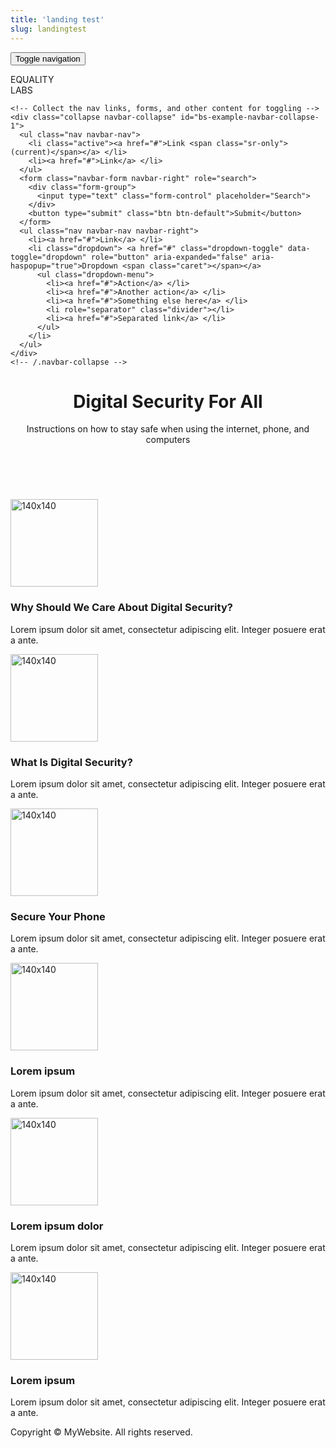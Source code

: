 ```yaml
---
title: 'landing test'
slug: landingtest
---
```


<nav class="navbar navbar-default">
  <div class="container-fluid"> 
    <!-- Brand and toggle get grouped for better mobile display -->
    <div class="navbar-header">
      <button type="button" class="navbar-toggle collapsed" data-toggle="collapse" data-target="#bs-example-navbar-collapse-1" aria-expanded="false"> <span class="sr-only">Toggle navigation</span> <span class="icon-bar"></span> <span class="icon-bar"></span> <span class="icon-bar"></span> </button>
      <p>EQUALITY<br>
        LABS </p>
    </div>
    
    <!-- Collect the nav links, forms, and other content for toggling -->
    <div class="collapse navbar-collapse" id="bs-example-navbar-collapse-1">
      <ul class="nav navbar-nav">
        <li class="active"><a href="#">Link <span class="sr-only">(current)</span></a> </li>
        <li><a href="#">Link</a> </li>
      </ul>
      <form class="navbar-form navbar-right" role="search">
        <div class="form-group">
          <input type="text" class="form-control" placeholder="Search">
        </div>
        <button type="submit" class="btn btn-default">Submit</button>
      </form>
      <ul class="nav navbar-nav navbar-right">
        <li><a href="#">Link</a> </li>
        <li class="dropdown"> <a href="#" class="dropdown-toggle" data-toggle="dropdown" role="button" aria-expanded="false" aria-haspopup="true">Dropdown <span class="caret"></span></a>
          <ul class="dropdown-menu">
            <li><a href="#">Action</a> </li>
            <li><a href="#">Another action</a> </li>
            <li><a href="#">Something else here</a> </li>
            <li role="separator" class="divider"></li>
            <li><a href="#">Separated link</a> </li>
          </ul>
        </li>
      </ul>
    </div>
    <!-- /.navbar-collapse --> 
  </div>
  <!-- /.container-fluid --> 
</nav>

<!-- HEADER -->
<header>
  <div class="jumbotron">
    <div class="container">
      <div class="row">
        <div class="col-xs-12">
          <h1 class="text-center">Digital Security For All</h1>
          <p class="text-center">Instructions on how to stay safe when using the internet, phone, and computers</p>
          <p>&nbsp;</p>
</div>
      </div>
    </div>
  </div>
</header>
<!-- / HEADER --> 

<!--  SECTION-1 -->
<section>
<div class="container ">
    <div class="row">
      <div class="col-lg-4 col-sm-12 text-center"> <img class="img-circle" alt="140x140" style="width: 140px; height: 140px;" src="images/icons/why-should-we-care-256x256.png" data-holder-rendered="true">
        <h3>Why Should We Care About Digital Security?</h3>
        <p>Lorem ipsum dolor sit amet, consectetur adipiscing elit. Integer posuere erat a ante.</p>
      </div>
      <div class="col-lg-4 col-sm-12 text-center"><img class="img-circle" alt="140x140" style="width: 140px; height: 140px;" src="images/icons/What-is-Digital-Security-256x256.png" data-holder-rendered="true">
        <h3>What Is Digital Security?</h3>
        <p>Lorem ipsum dolor sit amet, consectetur adipiscing elit. Integer posuere erat a ante.</p>
      </div>
      <div class="col-lg-4 col-sm-12 text-center"><img class="img-circle" alt="140x140" style="width: 140px; height: 140px;" src="images/icons/Secure-Your-Phone-256x256.png" data-holder-rendered="true">
        <h3>Secure Your Phone</h3>
        <p>Lorem ipsum dolor sit amet, consectetur adipiscing elit. Integer posuere erat a ante.</p>
      </div>
      <div class="col-lg-4 col-sm-12 text-center"><img class="img-circle" alt="140x140" style="width: 140px; height: 140px;" src="images/140X140.gif" data-holder-rendered="true">
        <h3>Lorem ipsum</h3>
        <p>Lorem ipsum dolor sit amet, consectetur adipiscing elit. Integer posuere erat a ante.</p>
      </div>
      <div class="col-lg-4 col-sm-12 text-center"><img class="img-circle" alt="140x140" style="width: 140px; height: 140px;" src="images/140X140.gif" data-holder-rendered="true">
        <h3>Lorem ipsum dolor</h3>
        <p>Lorem ipsum dolor sit amet, consectetur adipiscing elit. Integer posuere erat a ante.</p>
      </div>
      <div class="col-lg-4 col-sm-12 text-center"><img class="img-circle" alt="140x140" style="width: 140px; height: 140px;" src="images/140X140.gif" data-holder-rendered="true">
        <h3>Lorem ipsum</h3>
        <p>Lorem ipsum dolor sit amet, consectetur adipiscing elit. Integer posuere erat a ante.</p>
      </div>
    </div>
</div>
<!-- /container -->
  
  <div class="container">
    <div class="row"> </div>
</div>
  <!-- / CONTAINER--> 
</section>
<div class="well"> </div>

<!-- FOOTER -->
<div class="container">
  <div class="row"> </div>
</div>

  <div class="container">
    <div class="row">
      <div class="col-xs-12">
        <p>Copyright © MyWebsite. All rights reserved.</p>
      </div>
    </div>
  </div>


